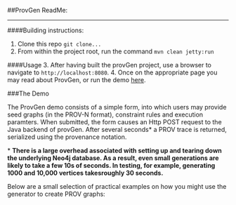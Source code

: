 ##ProvGen ReadMe:

----

####Building instructions:
1. Clone this repo `git clone...`
2. From within the project root, run the command `mvn clean jetty:run`

####Usage
3. After having built the provGen project, use a browser to navigate to `http://localhost:8080`.
4. Once on the appropriate page you may read about ProvGen, or run the demo [here](http://localhost:8080/#/demo).

###The Demo

The ProvGen demo consists of a simple form, into which users may provide seed graphs (in the PROV-N format), constraint rules and execution paramters. When submitted, the form causes an Http POST request to the Java backend of provGen. After several seconds* a PROV trace is returned, serialized using the provenance notation.

\* **There is a large overhead associated with setting up and tearing down the underlying Neo4j database. As a result, even small generations are likely to take a few 10s of seconds. In testing, for example, generating 1000 and 10,000 vertices takesroughly 30 seconds.**

Below are a small selection of practical examples on how you might use the generator to create PROV graphs: